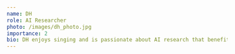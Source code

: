 ```yaml
---
name: DH
role: AI Researcher
photo: /images/dh_photo.jpg
importance: 2
bio: DH enjoys singing and is passionate about AI research that benefits people.
---
```

